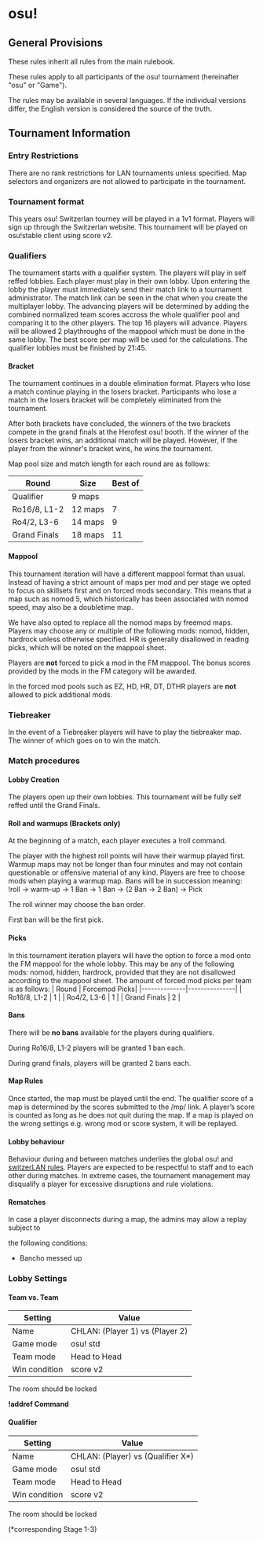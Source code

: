 # osu!

## General Provisions

These rules inherit all rules from the main rulebook.

These rules apply to all participants of the osu! tournament (hereinafter "osu" or "Game").

The rules may be available in several languages. If the individual versions differ, the English version is considered the source of the truth.

## Tournament Information

### Entry Restrictions

There are no rank restrictions for LAN tournaments unless specified. Map selectors and organizers are not allowed to participate in the tournament.

### Tournament format
This years osu! Switzerlan tourney will be played in a 1v1 format. Players will sign up through the Switzerlan website. This tournament will be played on osu!stable client using score v2.

### Qualifiers
The tournament starts with a qualifier system. The players will play in self reffed lobbies. Each player must play in their own lobby. Upon entering the lobby the player must immediately send their match link to a tournament administrator. The match link can be seen in the chat when you create the multiplayer lobby.
The advancing players will be determined by adding the combined normalized team scores accross the whole qualifier pool and comparing it to the other players. The top 16 players will advance.
Players will be allowed 2 playthroughs of the mappool which must be done in the same lobby. The best score per map will be used for the calculations. The qualifier lobbies must be finished by 21:45.

#### Bracket

The tournament continues in a double elimination format. Players who lose a match continue playing in the losers bracket. Participants who lose a match in the losers bracket will be completely eliminated from the tournament.

After both brackets have concluded, the winners of the two brackets compete in the grand finals at the Herofest osu! booth. If the winner of the losers bracket wins, an additional match will be played. However, if the player from the winner's bracket wins, he wins the tournament.

Map pool size and match length for each round are as follows:

| Round        | Size    | Best of |
|--------------|---------|---------|
| Qualifier    | 9 maps  |         | 
| Ro16/8, L1-2 | 12 maps | 7       |
| Ro4/2, L3-6  | 14 maps | 9       |
| Grand Finals | 18 maps | 11      |

#### Mappool

This tournament iteration will have a different mappool format than usual. Instead of having a strict amount of maps per mod and per stage we opted to focus on skillsets first and on forced mods secondary. This means that a map such as nomod 5, which historically has been associated with nomod speed, may also be a doubletime map.

We have also opted to replace all the nomod maps by freemod maps. Players may choose any or multiple of the following mods: nomod, hidden, hardrock unless otherwise specified. HR is generally disallowed in reading picks, which will be noted on the mappool sheet. 

Players are **not** forced to pick a mod in the FM mappool. The bonus scores provided by the mods in the FM category will be awarded.

In the forced mod pools such as EZ, HD, HR, DT, DTHR players are **not** allowed to pick additional mods.

### Tiebreaker
In the event of a Tiebreaker players will have to play the tiebreaker map. The winner of which goes on to win the match.

### Match procedures

#### Lobby Creation

The players open up their own lobbies. This tournament will be fully self reffed until the Grand Finals.

#### Roll and warmups (Brackets only)

At the beginning of a match, each player executes a !roll command.

The player with the highest roll points will have their warmup played first. Warmup maps may not be longer than four minutes and may not contain questionable or offensive material of any kind. Players are free to choose mods when playing a warmup map. Bans will be in succession meaning: !roll -> warm-up -> 1 Ban -> 1 Ban -> (2 Ban -> 2 Ban) -> Pick


The roll winner may choose the ban order.

First ban will be the first pick.

#### Picks
In this tournament iteration players will have the option to force a mod onto the FM mappool for the whole lobby. This may be any of the following mods: nomod, hidden, hardrock, provided that they are not disallowed according to the mappool sheet. The amount of forced mod picks per team is as follows:
| Round        | Forcemod Picks|
|--------------|---------------|
| Ro16/8, L1-2 | 1             |
| Ro4/2, L3-6  | 1             |
| Grand Finals | 2             |

#### Bans

There will be **no bans** available for the players during qualifiers.

During Ro16/8, L1-2 players will be granted 1 ban each.

During grand finals, players will be granted 2 bans each.

#### Map Rules

Once started, the map must be played until the end. The qualifier score of a map is determined by the scores submitted to the /mp/ link. A player’s score is counted as long as he does not quit during the map. If a map is played on the wrong settings e.g. wrong mod or score system, it will be replayed.

#### Lobby behaviour

Behaviour during and between matches underlies the global osu! and [switzerLAN rules](https://rules.switzerlan.ch/). Players are expected to be respectful to staff and to each other during matches. In extreme cases, the tournament management may disqualify a player for excessive disruptions and rule violations.

#### Rematches

In case a player disconnects during a map, the admins may allow a replay subject to

the following conditions:

* Bancho messed up

### Lobby Settings

#### Team vs. Team

| Setting       | Value                           |
|---------------|---------------------------------|
| Name          | CHLAN: (Player 1) vs (Player 2) |
| Game mode     | osu! std                        |
| Team mode     | Head to Head                    |
| Win condition | score v2                        |

The room should be locked

**!addref Command**

#### Qualifier


| Setting       | Value                               |
|---------------|-------------------------------------|
| Name          | CHLAN: (Player) vs (Qualifier X*) |
| Game mode     | osu! std                            |
| Team mode     | Head to Head                        |
| Win condition | score v2                            |

The room should be locked

(*corresponding Stage 1-3)
